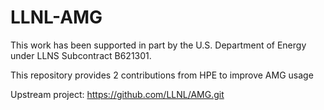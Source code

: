 # LLNL-AMG
This work has been supported in part by the U.S. Department of Energy under LLNS Subcontract B621301.

This repository provides 2 contributions from HPE to improve AMG usage

Upstream project: https://github.com/LLNL/AMG.git
